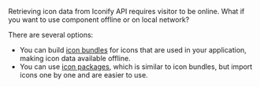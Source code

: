 Retrieving icon data from Iconify API requires visitor to be online. What if you want to use component offline or on local network?

There are several options:

- You can build [icon bundles](/icon-components/bundles/index.md) for icons that are used in your application, making icon data available offline.
- You can use [icon packages](/sources/npm/index.md), which is similar to icon bundles, but import icons one by one and are easier to use.
